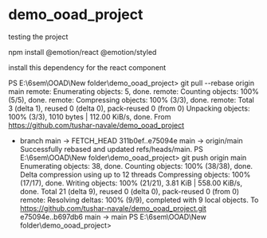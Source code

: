 # demo_ooad_project
testing the project

npm install @emotion/react @emotion/styled

install this dependency for the react component

PS E:\6sem\OOAD\New folder\demo_ooad_project>  git pull --rebase origin main
remote: Enumerating objects: 5, done.
remote: Counting objects: 100% (5/5), done.
remote: Compressing objects: 100% (3/3), done.
remote: Total 3 (delta 1), reused 0 (delta 0), pack-reused 0 (from 0)
Unpacking objects: 100% (3/3), 1010 bytes | 112.00 KiB/s, done.
From https://github.com/tushar-navale/demo_ooad_project
 * branch            main       -> FETCH_HEAD
   311b0ef..e75094e  main       -> origin/main
Successfully rebased and updated refs/heads/main.
PS E:\6sem\OOAD\New folder\demo_ooad_project> git push origin main
Enumerating objects: 38, done.
Counting objects: 100% (38/38), done.
Delta compression using up to 12 threads
Compressing objects: 100% (17/17), done.
Writing objects: 100% (21/21), 3.81 KiB | 558.00 KiB/s, done.
Total 21 (delta 9), reused 0 (delta 0), pack-reused 0 (from 0)
remote: Resolving deltas: 100% (9/9), completed with 9 local objects.
To https://github.com/tushar-navale/demo_ooad_project.git
   e75094e..b697db6  main -> main
PS E:\6sem\OOAD\New folder\demo_ooad_project> 
